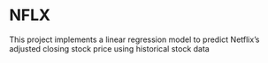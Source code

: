 # NFLX
This project implements a linear regression model to predict Netflix’s adjusted closing stock price using historical stock data
